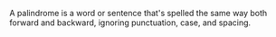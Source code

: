 A palindrome is a word or sentence that's spelled the same way both forward and backward, ignoring punctuation, case, and spacing.
